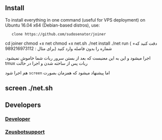 ## Install
   To install everything in one command (useful for VPS deployment) on Ubuntu 16.04 x64 (Debian-based distros), use:

```
   clone https://github.com/sudosenator/joiner
```

cd joiner
chmod +x net
chmod +x net.sh
./net install
./net run
( +دقت کنید که شماره را بدون فاصله وارد کنید (برای مثال : 989216973112

.اجرا میشود و این به این معنیست که بعد از بستن سرور ربات شما خاموش نمیشود tmux ربات پس از ساخته شدن و اجرا در حالت

هم اجرا شود `screen` اما پیشنهاد میشود که همزمان بصورت

## screen ./net.sh

## Developers
### [Developer](https://t.me/sudo_senator)

### [Zeusbotsupport](https://t.me/Zeusbotsupport)


